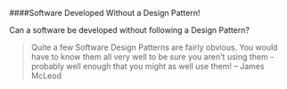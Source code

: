 ####Software Developed Without a Design Pattern!

Can a software be developed without following a Design Pattern?

	
> Quite a few Software Design Patterns are fairly obvious. You would have to know them all very well to be sure you aren't using them - probably well enough that you might as well use them! – James McLeod 
